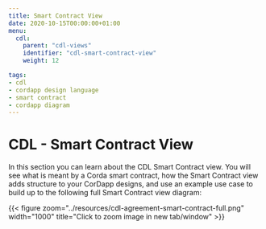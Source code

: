 ```yaml
---
title: Smart Contract View
date: 2020-10-15T00:00:00+01:00
menu:
  cdl:
    parent: "cdl-views"
    identifier: "cdl-smart-contract-view"
    weight: 12

tags:
- cdl
- cordapp design language
- smart contract
- cordapp diagram
---
```


# CDL - Smart Contract View

In this section you can learn about the CDL Smart Contract view. You will see what is meant by a Corda smart contract, how the Smart Contract view adds structure to your CorDapp designs, and use an example use case to build up to the following full Smart Contract view diagram:

{{< figure zoom="../resources/cdl-agreement-smart-contract-full.png" width="1000" title="Click to zoom image in new tab/window" >}}
